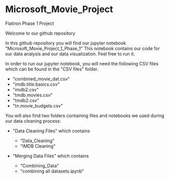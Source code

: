 # Microsoft_Movie_Project
Flatiron Phase 1 Project

Welcome to our github repository

In this github repository you will find our jupyter notebook "Microsoft_Movie_Project_1_Phase_1"
  This notebook contains our code for our data analysis and our data visualization. Feel free to run it.
  
  In order to run our jupyter notebook, you will need the following CSV files which can be found in the "CSV files" folder.
  - "combined_movie_dat.csv"
  - "imdb.title.basics.csv"
  - "imdb2.csv"
  - "tmdb.movies.csv"
  - "tmdb2.csv"
  - "tn.movie_budgets.csv"

You will also find two folders containing files and notebooks we used during our data cleaning process: 
  - "Data Cleaning Files" which contains
    - "Data_Cleaning"
    - "IMDB Cleaning"
  
  - "Merging Data Files" which contains
    - "Combining_Data"
    - "combining all datasets.ipynb"




